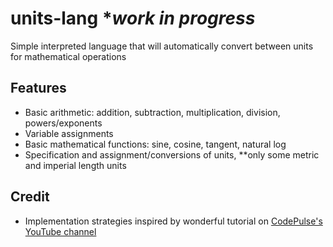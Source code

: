 # units-lang **work in progress*
Simple interpreted language that will automatically convert between units for mathematical operations

## Features
 - Basic arithmetic: addition, subtraction, multiplication, division, powers/exponents
 - Variable assignments
 - Basic mathematical functions: sine, cosine, tangent, natural log
 - Specification and assignment/conversions of units, **only some metric and imperial length units

## Credit
 - Implementation strategies inspired by wonderful tutorial on [CodePulse's YouTube channel](https://www.youtube.com/watch?v=Eythq9848Fg&t=3s)
